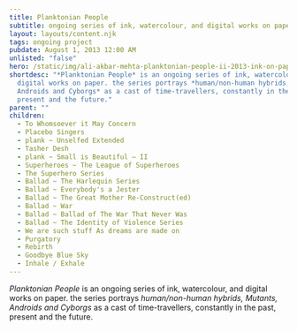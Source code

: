 ```yaml
---
title: Planktonian People
subtitle: ongoing series of ink, watercolour, and digital works on paper
layout: layouts/content.njk
tags: ongoing project
pubdate: August 1, 2013 12:00 AM
unlisted: "false"
hero: /static/img/ali-akbar-mehta-planktonian-people-ii-2013-ink-on-paper-16.5-h-x-23.25-w-inches.jpg
shortdesc: "*Planktonian People* is an ongoing series of ink, watercolour, and
  digital works on paper. the series portrays *human/non-human hybrids, Mutants,
  Androids and Cyborgs* as a cast of time-travellers, constantly in the past,
  present and the future."
parent: ""
children:
  - To Whomsoever it May Concern
  - Placebo Singers
  - plank ~ Unselfed Extended
  - Tasher Desh
  - plank ~ Small is Beautiful – II
  - Superheroes ~ The League of Superheroes
  - The Superhero Series
  - Ballad ~ The Harlequin Series
  - Ballad ~ Everybody's a Jester
  - Ballad ~ The Great Mother Re-Construct(ed)
  - Ballad ~ War
  - Ballad ~ Ballad of The War That Never Was
  - Ballad ~ The Identity of Violence Series
  - We are such stuff As dreams are made on
  - Purgatory
  - Rebirth
  - Goodbye Blue Sky
  - Inhale / Exhale
---
```

*Planktonian People* is an ongoing series of ink, watercolour, and digital works on paper. the series portrays _human/non-human hybrids, Mutants, Androids and Cyborgs_ as a cast of time-travellers, constantly in the past, present and the future.
